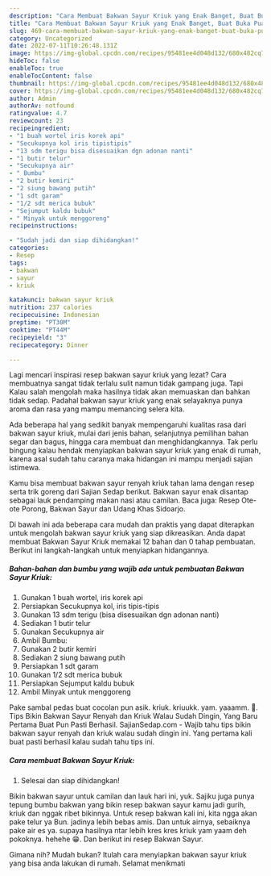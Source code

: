 ```yaml
---
description: "Cara Membuat Bakwan Sayur Kriuk yang Enak Banget, Buat Buka Puasa Enak Banget"
title: "Cara Membuat Bakwan Sayur Kriuk yang Enak Banget, Buat Buka Puasa Enak Banget"
slug: 469-cara-membuat-bakwan-sayur-kriuk-yang-enak-banget-buat-buka-puasa-enak-banget
category: Uncategorized
date: 2022-07-11T10:26:48.131Z
image: https://img-global.cpcdn.com/recipes/95481ee4d048d132/680x482cq70/bakwan-sayur-kriuk-foto-resep-utama.jpg
hideToc: false
enableToc: true
enableTocContent: false
thumbnail: https://img-global.cpcdn.com/recipes/95481ee4d048d132/680x482cq70/bakwan-sayur-kriuk-foto-resep-utama.jpg
cover: https://img-global.cpcdn.com/recipes/95481ee4d048d132/680x482cq70/bakwan-sayur-kriuk-foto-resep-utama.jpg
author: Admin
authorAv: notfound
ratingvalue: 4.7
reviewcount: 23
recipeingredient:
- "1 buah wortel iris korek api"
- "Secukupnya kol iris tipistipis"
- "13 sdm terigu bisa disesuaikan dgn adonan nanti"
- "1 butir telur"
- "Secukupnya air"
- " Bumbu"
- "2 butir kemiri"
- "2 siung bawang putih"
- "1 sdt garam"
- "1/2 sdt merica bubuk"
- "Sejumput kaldu bubuk"
- " Minyak untuk menggoreng"
recipeinstructions:

- "Sudah jadi dan siap dihidangkan!"
categories:
- Resep
tags:
- bakwan
- sayur
- kriuk

katakunci: bakwan sayur kriuk 
nutrition: 237 calories
recipecuisine: Indonesian
preptime: "PT30M"
cooktime: "PT44M"
recipeyield: "3"
recipecategory: Dinner

---
```



Lagi mencari inspirasi resep bakwan sayur kriuk yang lezat? Cara membuatnya sangat tidak terlalu sulit namun tidak gampang juga. Tapi Kalau salah mengolah maka hasilnya tidak akan memuaskan dan bahkan tidak sedap. Padahal bakwan sayur kriuk yang enak selayaknya punya aroma dan rasa yang mampu memancing selera kita.


Ada beberapa hal yang sedikit banyak mempengaruhi kualitas rasa dari bakwan sayur kriuk, mulai dari jenis bahan, selanjutnya pemilihan bahan segar dan bagus, hingga cara membuat dan menghidangkannya. Tak perlu bingung kalau hendak menyiapkan bakwan sayur kriuk yang enak di rumah, karena asal sudah tahu caranya maka hidangan ini mampu menjadi sajian istimewa.

Kamu bisa membuat bakwan sayur renyah kriuk tahan lama dengan resep serta trik goreng dari Sajian Sedap berikut. Bakwan sayur enak disantap sebagai lauk pendamping makan nasi atau camilan. Baca juga: Resep Ote-ote Porong, Bakwan Sayur dan Udang Khas Sidoarjo.


Di bawah ini ada beberapa cara mudah dan praktis yang dapat diterapkan untuk mengolah bakwan sayur kriuk yang siap dikreasikan. Anda dapat membuat Bakwan Sayur Kriuk memakai 12 bahan dan 0 tahap pembuatan. Berikut ini langkah-langkah untuk menyiapkan hidangannya.

<!--inarticleads1-->

##### Bahan-bahan dan bumbu yang wajib ada untuk pembuatan Bakwan Sayur Kriuk:

1. Gunakan 1 buah wortel, iris korek api
1. Persiapkan Secukupnya kol, iris tipis-tipis
1. Gunakan 13 sdm terigu (bisa disesuaikan dgn adonan nanti)
1. Sediakan 1 butir telur
1. Gunakan Secukupnya air
1. Ambil  Bumbu:
1. Gunakan 2 butir kemiri
1. Sediakan 2 siung bawang putih
1. Persiapkan 1 sdt garam
1. Gunakan 1/2 sdt merica bubuk
1. Persiapkan Sejumput kaldu bubuk
1. Ambil  Minyak untuk menggoreng


Pake sambal pedas buat cocolan pun asik. kriuk. kriuukk. yam. yaaamm. 🤤. Tips Bikin Bakwan Sayur Renyah dan Kriuk Walau Sudah Dingin, Yang Baru Pertama Buat Pun Pasti Berhasil. SajianSedap.com - Wajib tahu tips bikin bakwan sayur renyah dan kriuk walau sudah dingin ini. Yang pertama kali buat pasti berhasil kalau sudah tahu tips ini. 

<!--inarticleads2-->

##### Cara membuat Bakwan Sayur Kriuk:


1. Selesai dan siap dihidangkan!

Bikin bakwan sayur untuk camilan dan lauk hari ini, yuk. Sajiku juga punya tepung bumbu bakwan yang bikin resep bakwan sayur kamu jadi gurih, kriuk dan nggak ribet bikinnya. Untuk resep bakwan kali ini, kita ngga akan pake telur ya Bun. jadinya lebih bebas amis. Dan untuk airnya, sebaiknya pake air es ya. supaya hasilnya ntar lebih kres kres kriuk yam yaam deh pokoknya. hehehe 😁. Dan berikut ini resep Bakwan Sayur. 

Gimana nih? Mudah bukan? Itulah cara menyiapkan bakwan sayur kriuk yang bisa anda lakukan di rumah. Selamat menikmati
